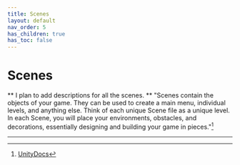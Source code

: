 ```yaml
---
title: Scenes
layout: default
nav_order: 5
has_children: true
has_toc: false
---
```


# Scenes
** I plan to add descriptions for all the scenes. **
"Scenes contain the objects of your game. They can be used to create a main menu, individual levels, and anything else. Think of each unique Scene file as a unique level. In each Scene, you will place your environments, obstacles, and decorations, essentially designing and building your game in pieces."[^1]

----

[^1]: [UnityDocs](https://docs.unity3d.com/560/Documentation/Manual/CreatingScenes.html)
